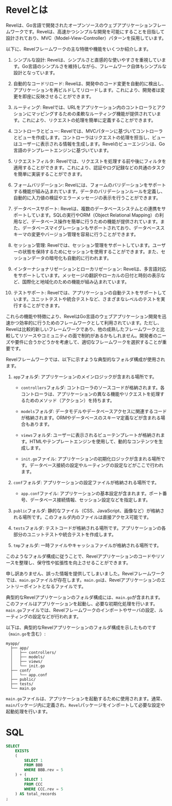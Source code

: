 # Revelとは

Revelは、Go言語で開発されたオープンソースのウェブアプリケーションフレームワークです。Revelは、高速かつシンプルな開発を可能にすることを目指して設計されており、MVC（Model-View-Controller）パターンを採用しています。

以下に、Revelフレームワークの主な特徴や機能をいくつか紹介します。

1. シンプルな設計: Revelは、シンプルさと直感的な使いやすさを重視しています。Go言語のシンプルさを維持しながら、フレームワーク自体もシンプルな設計となっています。

2. 自動的なコードリロード: Revelは、開発中のコード変更を自動的に検出し、アプリケーションを再ビルドしてリロードします。これにより、開発者は変更を即座に反映させることができます。

3. ルーティング: Revelでは、URLをアプリケーション内のコントローラとアクションにマッピングするための柔軟なルーティング機能が提供されています。これにより、リクエストの処理を簡単に定義することができます。

4. コントローラとビュー: Revelでは、MVCパターンに基づいてコントローラとビューを作成します。コントローラはリクエストの処理を担当し、ビューはユーザーに表示される情報を生成します。Revelのビューエンジンは、Go言語のテンプレートエンジンに基づいています。

5. リクエストフィルタ: Revelでは、リクエストを処理する前や後にフィルタを適用することができます。これにより、認証やログ記録などの共通のタスクを簡単に実装することができます。

6. フォームバリデーション: Revelには、フォームのバリデーションをサポートする機能が組み込まれています。データのバリデーションルールを定義し、自動的に入力値の検証やエラーメッセージの表示を行うことができます。

7. データベースサポート: Revelは、複数のデータベースシステムとの連携をサポートしています。SQLの実行やORM（Object Relational Mapping）の利用など、データベース操作を簡単に行うための機能が提供されています。また、データベースマイグレーションもサポートされており、データベーススキーマの変更やバージョン管理を容易に行うことができます。

8. セッション管理: Revelでは、セッション管理をサポートしています。ユーザーの状態を保持するためにセッションを使用することができます。また、セッションデータの暗号化も自動的に行われます。

9. インターナショナリゼーションとローカリゼーション: Revelは、多言語対応をサポートしています。メッセージの翻訳やローカルの日付と時刻の表示など、国際化と地域化のための機能が組み込まれています。

10. テストサポート: Revelでは、アプリケーションの自動テストをサポートしています。ユニットテストや統合テストなど、さまざまなレベルのテストを実行することができます。

これらの機能や特徴により、RevelはGo言語のウェブアプリケーション開発を迅速かつ効率的に行うためのフレームワークとして利用されています。ただし、Revelは比較的新しいフレームワークであり、他の成熟したフレームワークと比較してリソースやコミュニティの面で制約があるかもしれません。開発者のニーズや要件に合うかどうかを考慮して、適切なフレームワークを選択することが重要です。


Revelフレームワークでは、以下に示すような典型的なフォルダ構成が使用されます。

1. `app`フォルダ: アプリケーションのメインロジックが含まれる場所です。

   - `controllers`フォルダ: コントローラのソースコードが格納されます。各コントローラは、アプリケーションの異なる機能やリクエストを処理するためのメソッド（アクション）を持ちます。

   - `models`フォルダ: データモデルやデータベースアクセスに関連するコードが格納されます。ORMやデータベースのスキーマ定義などが含まれる場合もあります。

   - `views`フォルダ: ユーザーに表示されるビューテンプレートが格納されます。HTMLやテンプレートエンジンを使用して、動的なコンテンツを生成します。

   - `init.go`ファイル: アプリケーションの初期化ロジックが含まれる場所です。データベース接続の設定やルーティングの設定などがここで行われます。

2. `conf`フォルダ: アプリケーションの設定ファイルが格納される場所です。

   - `app.conf`ファイル: アプリケーションの基本設定が含まれます。ポート番号、データベース接続情報、セッション設定などを指定します。

3. `public`フォルダ: 静的なファイル（CSS、JavaScript、画像など）が格納される場所です。このフォルダ内のファイルは直接アクセス可能です。

4. `tests`フォルダ: テストコードが格納される場所です。アプリケーションの各部分のユニットテストや統合テストを作成します。

5. `tmp`フォルダ: 一時ファイルやキャッシュファイルが格納される場所です。

このようなフォルダ構成に従うことで、Revelアプリケーションのコードやリソースを整理し、保守性や拡張性を向上させることができます。



申し訳ありません、誤った情報を提供してしまいました。Revelフレームワークでは、`main.go`ファイルが存在します。`main.go`は、Revelアプリケーションのエントリーポイントとなるファイルです。

典型的なRevelアプリケーションのフォルダ構成には、`main.go`が含まれます。このファイルはアプリケーションを起動し、必要な初期化処理を行います。`main.go`ファイルでは、Revelフレームワークのインポートやサーバの設定、ルーティングの設定などが行われます。

以下は、典型的なRevelアプリケーションのフォルダ構成を示したものです（`main.go`を含む）:

```
myapp/
  ├── app/
  │   ├── controllers/
  │   ├── models/
  │   ├── views/
  │   └── init.go
  ├── conf/
  │   └── app.conf
  ├── public/
  ├── tests/
  └── main.go
```

`main.go`ファイルは、アプリケーションを起動するために使用されます。通常、`main`パッケージ内に定義され、`Revel`パッケージをインポートして必要な設定や起動処理を行います。

# SQL
```sql
SELECT
    EXISTS
    (
        SELECT 1
        FROM BBB
        WHERE BBB.rev = 5
    ) + (
        SELECT 1
        FROM CCC
        WHERE CCC.rev = 5
    ) AS total_records
;
```